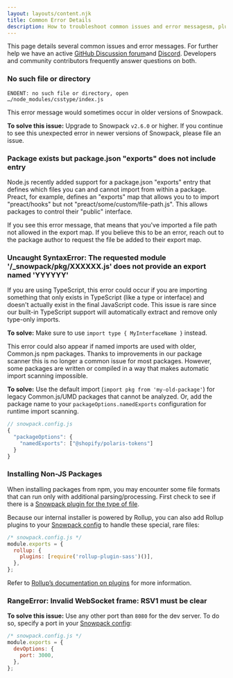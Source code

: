 ```yaml
---
layout: layouts/content.njk
title: Common Error Details
description: How to troubleshoot common issues and error messagesm, plus our resources for getting help.
---
```


This page details several common issues and error messages. For further help we have an active [GitHub Discussion forum](https://github.com/snowpackjs/snowpack/discussions)and [Discord](https://discord.gg/snowpack). Developers and community contributors frequently answer questions on both.

### No such file or directory

```
ENOENT: no such file or directory, open …/node_modules/csstype/index.js
```

This error message would sometimes occur in older versions of Snowpack.

**To solve this issue:** Upgrade to Snowpack `v2.6.0` or higher. If you continue to see this unexpected error in newer versions of Snowpack, please file an issue.

### Package exists but package.json "exports" does not include entry

Node.js recently added support for a package.json "exports" entry that defines which files you can and cannot import from within a package. Preact, for example, defines an "exports" map that allows you to to import "preact/hooks" but not "preact/some/custom/file-path.js". This allows packages to control their "public" interface.

If you see this error message, that means that you've imported a file path not allowed in the export map. If you believe this to be an error, reach out to the package author to request the file be added to their export map.

### Uncaught SyntaxError: The requested module '/\_snowpack/pkg/XXXXXX.js' does not provide an export named 'YYYYYY'

If you are using TypeScript, this error could occur if you are importing something that only exists in TypeScript (like a type or interface) and doesn't actually exist in the final JavaScript code. This issue is rare since our built-in TypeScript support will automatically extract and remove only type-only imports.

**To solve:** Make sure to use `import type { MyInterfaceName }` instead.

This error could also appear if named imports are used with older, Common.js npm packages. Thanks to improvements in our package scanner this is no longer a common issue for most packages. However, some packages are written or compiled in a way that makes automatic import scanning impossible.

**To solve:** Use the default import (`import pkg from 'my-old-package'`) for legacy Common.js/UMD packages that cannot be analyzed. Or, add the package name to your `packageOptions.namedExports` configuration for runtime import scanning.

```js
// snowpack.config.js
{
  "packageOptions": {
    "namedExports": ["@shopify/polaris-tokens"]
  }
}
```

### Installing Non-JS Packages

When installing packages from npm, you may encounter some file formats that can run only with additional parsing/processing. First check to see if there is a [Snowpack plugin for the type of file](/plugins).

Because our internal installer is powered by Rollup, you can also add Rollup plugins to your [Snowpack config](/reference/configuration) to handle these special, rare files:

```js
/* snowpack.config.js */
module.exports = {
  rollup: {
    plugins: [require('rollup-plugin-sass')()],
  },
};
```

Refer to [Rollup’s documentation on plugins](https://rollupjs.org/guide/en/#using-plugins) for more information.

### RangeError: Invalid WebSocket frame: RSV1 must be clear

**To solve this issue:** Use any other port than `8080` for the dev server. To do so, specify a port in your [Snowpack config](/reference/configuration):

```js
/* snowpack.config.js */
module.exports = {
  devOptions: {
    port: 3000,
  },
};
```
